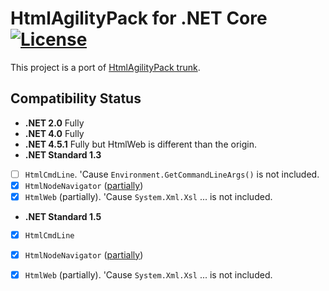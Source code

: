 # HtmlAgilityPack for .NET Core  [![License][License]](LICENSE-2.0.txt)

This project is a port of [HtmlAgilityPack trunk](https://htmlagilitypack.codeplex.com/SourceControl/latest#Trunk/).

[License]: https://img.shields.io/badge/license-Apache_2.0-blue.svg?style=flat-square

## Compatibility Status

+ **.NET 2.0** Fully
+ **.NET 4.0** Fully
+ **.NET 4.5.1** Fully but HtmlWeb is different than the origin.
+ **.NET Standard 1.3**
 - [ ] `HtmlCmdLine`. 'Cause `Environment.GetCommandLineArgs()` is not included.
 - [x] `HtmlNodeNavigator` ([partially](src/DevZH.HtmlAgilityPack/HtmlNodeNavigator.cs#L723-729))
 - [x] `HtmlWeb` (partially). 'Cause `System.Xml.Xsl` ... is not included.
+ **.NET Standard 1.5**
 - [x] `HtmlCmdLine`
 - [x] `HtmlNodeNavigator` ([partially](src/DevZH.HtmlAgilityPack/HtmlNodeNavigator.cs#L723-729))
 - [x] `HtmlWeb` (partially). 'Cause `System.Xml.Xsl` ... is not included.

